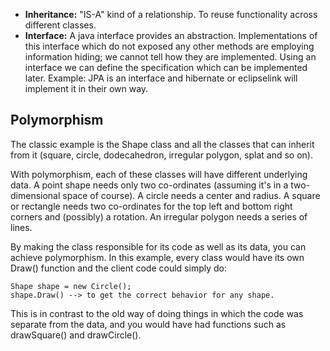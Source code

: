 * **Inheritance:** "IS-A" kind of a relationship. To reuse functionality across different classes.
* **Interface:** A java interface provides an abstraction. Implementations of this interface which do not exposed any other methods are employing information hiding; we cannot tell how they are implemented.
    Using an interface we can define the specification which can be implemented later. Example: JPA is an interface and hibernate or eclipselink will implement it in their own way.

## Polymorphism
The classic example is the Shape class and all the classes that can inherit from it (square, circle, dodecahedron, irregular polygon, splat and so on).

With polymorphism, each of these classes will have different underlying data. A point shape needs only two co-ordinates (assuming it's in a two-dimensional space of course). A circle needs a center and radius. A square or rectangle needs two co-ordinates for the top left and bottom right corners and (possibly) a rotation. An irregular polygon needs a series of lines.

By making the class responsible for its code as well as its data, you can achieve polymorphism. In this example, every class would have its own Draw() function and the client code could simply do:

```
Shape shape = new Circle();
shape.Draw() --> to get the correct behavior for any shape.
```

This is in contrast to the old way of doing things in which the code was separate from the data, and you would have had functions such as drawSquare() and drawCircle().
